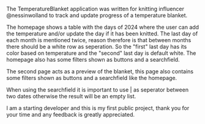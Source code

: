 The TemperatureBlanket application was written for knitting influencer @nessinwolland to track and update progress of a temperature blanket.

The homepage shows a table with the days of 2024 where the user can add the temperature and/or update the day if it has been knitted.
The last day of each month is mentioned twice, reason therefore is that between months there should be a white row as seperation. So the "first" last day has its color based on temperature and the "second" last day is default white.
The homepage also has some filters shown as buttons and a searchfield.

The second page acts as a preview of the blanket, this page also contains some filters shown as buttons and a searchfield like the homepage.

When using the searchfield it is important to use | as seperator between two dates otherwise the result will be an empty list.

I am a starting developer and this is my first public project, thank you for your time and any feedback is greatly appreciated. 
